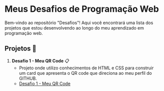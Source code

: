 # Meus Desafios de Programação Web

Bem-vindo ao repositório "Desafios"! Aqui você encontrará uma lista dos projetos que estou desenvolvendo ao longo do meu aprendizado em programação web.

## Projetos 🚀

1. **Desafio 1 - Meu QR Code** 📋
   - Projeto onde utilizo conhecimentos de HTML e CSS para construir um card que apresenta o QR code que direciona ao meu perfil do GITHUB.
   - [Desafio 1 - Meu QR Code](https://giovana-mori.github.io/Desafios/1%20-%20Card%20QRCODE/)

